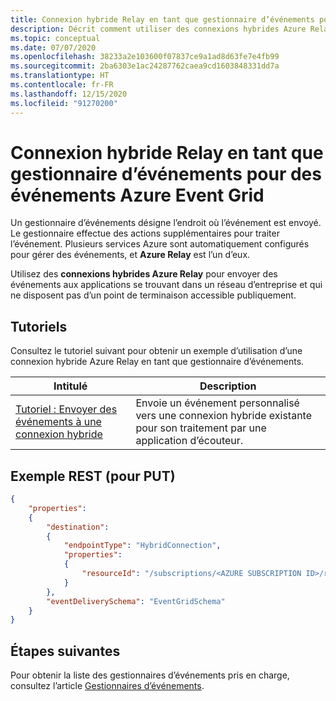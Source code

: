 ```yaml
---
title: Connexion hybride Relay en tant que gestionnaire d’événements pour des événements Azure Event Grid
description: Décrit comment utiliser des connexions hybrides Azure Relay en tant que gestionnaires d’événements pour des événements Azure Event Grid.
ms.topic: conceptual
ms.date: 07/07/2020
ms.openlocfilehash: 38233a2e103600f07837ce9a1ad8d63fe7e4fb99
ms.sourcegitcommit: 2ba6303e1ac24287762caea9cd1603848331dd7a
ms.translationtype: HT
ms.contentlocale: fr-FR
ms.lasthandoff: 12/15/2020
ms.locfileid: "91270200"
---
```

# <a name="relay-hybrid-connection-as-an-event-handler-for-azure-event-grid-events"></a>Connexion hybride Relay en tant que gestionnaire d’événements pour des événements Azure Event Grid
Un gestionnaire d’événements désigne l’endroit où l’événement est envoyé. Le gestionnaire effectue des actions supplémentaires pour traiter l’événement. Plusieurs services Azure sont automatiquement configurés pour gérer des événements, et **Azure Relay** est l’un d’eux. 

Utilisez des **connexions hybrides Azure Relay** pour envoyer des événements aux applications se trouvant dans un réseau d’entreprise et qui ne disposent pas d’un point de terminaison accessible publiquement.

## <a name="tutorials"></a>Tutoriels
Consultez le tutoriel suivant pour obtenir un exemple d’utilisation d’une connexion hybride Azure Relay en tant que gestionnaire d’événements. 

|Intitulé  |Description  |
|---------|---------|
| [Tutoriel : Envoyer des événements à une connexion hybride](custom-event-to-hybrid-connection.md) | Envoie un événement personnalisé vers une connexion hybride existante pour son traitement par une application d’écouteur. |

## <a name="rest-example-for-put"></a>Exemple REST (pour PUT)

```json
{
    "properties": 
    {
        "destination": 
        {
            "endpointType": "HybridConnection",
            "properties": 
            {
                "resourceId": "/subscriptions/<AZURE SUBSCRIPTION ID>/resourceGroups/<RESOURCE GROUP NAME>/providers/Microsoft.Relay/namespaces/<RELAY NAMESPACE NAME>/hybridconnections/<HYBRID CONNECTION NAME>"
            }
        },
        "eventDeliverySchema": "EventGridSchema"
    }
}
```

## <a name="next-steps"></a>Étapes suivantes
Pour obtenir la liste des gestionnaires d’événements pris en charge, consultez l’article [Gestionnaires d’événements](event-handlers.md). 
